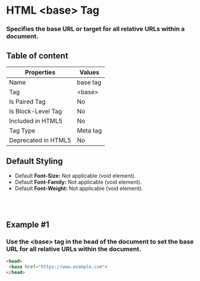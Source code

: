 # HTML &lt;base&gt; Tag

### Specifies the base URL or target for all relative URLs within a document.



## Table of content


| Properties            | Values                                                               |
|---------------------|----------------------------------------------------------------------|
| Name                | base tag                                                |
| Tag                 | &lt;base&gt;                                            |
| Is Paired Tag       | No                                                  |
| Is Block-Level Tag  | No                                |
| Included in HTML5   | No     |
| Tag Type            | Meta tag     |
| Deprecated in HTML5 | No     |


## Default Styling


-	Default **Font-Size:** Not applicable (void element).
-	Default **Font-Family:** Not applicable (void element).
-	Default **Font-Weight:** Not applicable (void element).


<br>
<br>

## Example #1
### Use the &lt;base&gt; tag in the head of the document to set the base URL for all relative URLs within the document.
```html
<head>
 <base href="https://www.example.com">
</head>
``` 
<br>
<br>

